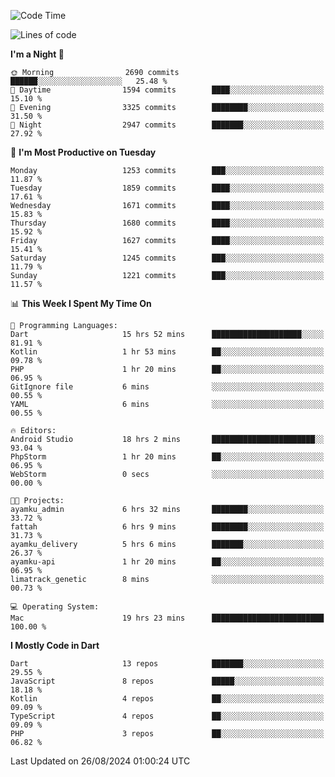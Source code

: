 <!--START_SECTION:waka-->
![Code Time](http://img.shields.io/badge/Code%20Time-704%20hrs%2058%20mins-blue)

![Lines of code](https://img.shields.io/badge/From%20Hello%20World%20I%27ve%20Written-3.4%20million%20lines%20of%20code-blue)

**I'm a Night 🦉** 

```text
🌞 Morning                2690 commits        ██████░░░░░░░░░░░░░░░░░░░   25.48 % 
🌆 Daytime                1594 commits        ████░░░░░░░░░░░░░░░░░░░░░   15.10 % 
🌃 Evening                3325 commits        ████████░░░░░░░░░░░░░░░░░   31.50 % 
🌙 Night                  2947 commits        ███████░░░░░░░░░░░░░░░░░░   27.92 % 
```
📅 **I'm Most Productive on Tuesday** 

```text
Monday                   1253 commits        ███░░░░░░░░░░░░░░░░░░░░░░   11.87 % 
Tuesday                  1859 commits        ████░░░░░░░░░░░░░░░░░░░░░   17.61 % 
Wednesday                1671 commits        ████░░░░░░░░░░░░░░░░░░░░░   15.83 % 
Thursday                 1680 commits        ████░░░░░░░░░░░░░░░░░░░░░   15.92 % 
Friday                   1627 commits        ████░░░░░░░░░░░░░░░░░░░░░   15.41 % 
Saturday                 1245 commits        ███░░░░░░░░░░░░░░░░░░░░░░   11.79 % 
Sunday                   1221 commits        ███░░░░░░░░░░░░░░░░░░░░░░   11.57 % 
```


📊 **This Week I Spent My Time On** 

```text
💬 Programming Languages: 
Dart                     15 hrs 52 mins      ████████████████████░░░░░   81.91 % 
Kotlin                   1 hr 53 mins        ██░░░░░░░░░░░░░░░░░░░░░░░   09.78 % 
PHP                      1 hr 20 mins        ██░░░░░░░░░░░░░░░░░░░░░░░   06.95 % 
GitIgnore file           6 mins              ░░░░░░░░░░░░░░░░░░░░░░░░░   00.55 % 
YAML                     6 mins              ░░░░░░░░░░░░░░░░░░░░░░░░░   00.55 % 

🔥 Editors: 
Android Studio           18 hrs 2 mins       ███████████████████████░░   93.04 % 
PhpStorm                 1 hr 20 mins        ██░░░░░░░░░░░░░░░░░░░░░░░   06.95 % 
WebStorm                 0 secs              ░░░░░░░░░░░░░░░░░░░░░░░░░   00.00 % 

🐱‍💻 Projects: 
ayamku_admin             6 hrs 32 mins       ████████░░░░░░░░░░░░░░░░░   33.72 % 
fattah                   6 hrs 9 mins        ████████░░░░░░░░░░░░░░░░░   31.73 % 
ayamku_delivery          5 hrs 6 mins        ███████░░░░░░░░░░░░░░░░░░   26.37 % 
ayamku-api               1 hr 20 mins        ██░░░░░░░░░░░░░░░░░░░░░░░   06.95 % 
limatrack_genetic        8 mins              ░░░░░░░░░░░░░░░░░░░░░░░░░   00.73 % 

💻 Operating System: 
Mac                      19 hrs 23 mins      █████████████████████████   100.00 % 
```

**I Mostly Code in Dart** 

```text
Dart                     13 repos            ███████░░░░░░░░░░░░░░░░░░   29.55 % 
JavaScript               8 repos             █████░░░░░░░░░░░░░░░░░░░░   18.18 % 
Kotlin                   4 repos             ██░░░░░░░░░░░░░░░░░░░░░░░   09.09 % 
TypeScript               4 repos             ██░░░░░░░░░░░░░░░░░░░░░░░   09.09 % 
PHP                      3 repos             ██░░░░░░░░░░░░░░░░░░░░░░░   06.82 % 
```




 Last Updated on 26/08/2024 01:00:24 UTC
<!--END_SECTION:waka-->
